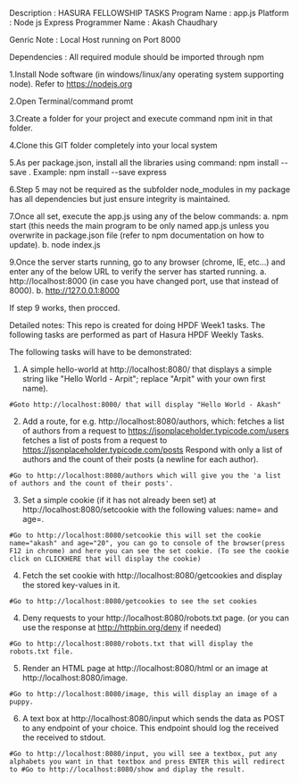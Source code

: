 Description : HASURA FELLOWSHIP TASKS 
Program Name : app.js 
Platform : Node js Express Programmer 
Name : Akash Chaudhary

Genric Note : Local Host running on Port 8000 

Dependencies : All required module should be imported through npm

1.Install Node software (in windows/linux/any operating system supporting node). Refer to https://nodejs.org

2.Open Terminal/command promt

3.Create a folder for your project and execute command npm init in that folder.

4.Clone this GIT folder completely into your local system

5.As per package.json, install all the libraries using command: npm install --save . Example: npm install --save express

6.Step 5 may not be required as the subfolder node_modules in my package has all dependencies but just ensure integrity is maintained.

7.Once all set, execute the app.js using any of the below commands: a.	npm start (this needs the main program to be only named app.js unless you overwrite in package.json file (refer to npm documentation on how to update). b.	node index.js

9.Once the server starts running, go to any browser (chrome, IE, etc...) and enter any of the below URL to verify the server has started running. a.	http://localhost:8000 (in case you have changed port, use that instead of 8000). b.	http://127.0.0.1:8000

If step 9 works, then procced.

Detailed notes: This repo is created for doing HPDF Week1 tasks. The following tasks are performed as part of Hasura HPDF Weekly Tasks.

The following tasks will have to be demonstrated:

   1.	A simple hello-world at http://localhost:8080/ that displays a simple string like "Hello World - Arpit"; replace "Arpit" with your own first name).

	#Goto http://localhost:8000/ that will display "Hello World - Akash"

   2.	Add a route, for e.g. http://localhost:8080/authors, which:
	fetches a list of authors from a request to https://jsonplaceholder.typicode.com/users
	fetches a list of posts from a request to https://jsonplaceholder.typicode.com/posts
	Respond with only a list of authors and the count of their posts (a newline for each author).

	#Go to http://localhost:8080/authors which will give you the 'a list of authors and the count of their posts'.

   3.	Set a simple cookie (if it has not already been set) at http://localhost:8080/setcookie with the following values: name=<your-first-name> and age=<your-age>.

	#Go to http://localhost:8080/setcookie this will set the cookie name="akash" and age="20", you can go to console of the browser(press F12 in chrome) and here you can see the set cookie. (To see the cookie click on CLICKHERE that will display the cookie)

   4.	Fetch the set cookie with http://localhost:8080/getcookies and display the stored key-values in it.
	
	#Go to http://localhost:8080/getcookies to see the set cookies 

   4.	Deny requests to your http://localhost:8080/robots.txt page. (or you can use the response at http://httpbin.org/deny if needed)

	#Go to http://localhost:8080/robots.txt that will display the robots.txt file.

   5.	Render an HTML page at http://localhost:8080/html or an image at http://localhost:8080/image.

	#Go to http://localhost:8080/image, this will display an image of a puppy.

   6. 	A text box at http://localhost:8080/input which sends the data as POST to any endpoint of your choice. This endpoint should log the received the received to stdout.
	
	#Go to http://localhost:8080/input, you will see a textbox, put any alphabets you want in that textbox and press ENTER this will redirect to #Go to http://localhost:8080/show and diplay the result.
